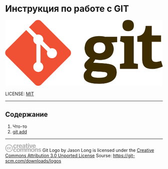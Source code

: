 # Инструкция по работе с GIT


![logo](.\assets\Git-Logo-2Color.png)

LICENSE: [MIT](./license.md)

---
## Содержание
1. Что-то
2. [git add](./add.md)



---
![](./assets/creative-commons.png)
Git Logo by Jason Long is licensed under the [Creative Commons Attribution 3.0 Unported License](https://creativecommons.org/licenses/by/3.0/) 
Sourse: https://git-scm.com/downloads/logos